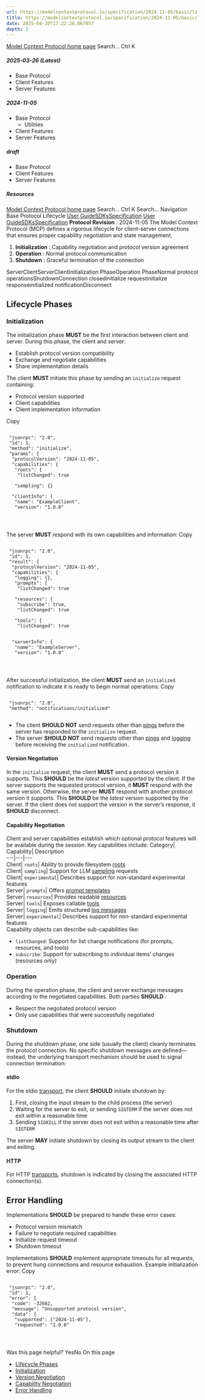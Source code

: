 ```yaml
---
url: https://modelcontextprotocol.io/specification/2024-11-05/basic/lifecycle
title: https://modelcontextprotocol.io/specification/2024-11-05/basic/lifecycle
date: 2025-04-30T17:22:26.067057
depth: 2
---
```


[Model Context Protocol home page](https://modelcontextprotocol.io/)
Search...
Ctrl K
##### 2025-03-26 (Latest)
  * Base Protocol
  * Client Features
  * Server Features


##### 2024-11-05
  * Base Protocol
    * Utilities
  * Client Features
  * Server Features


##### draft
  * Base Protocol
  * Client Features
  * Server Features


##### Resources


[Model Context Protocol home page](https://modelcontextprotocol.io/)
Search...
Ctrl K
Search...
Navigation
Base Protocol
Lifecycle
[User Guide](https://modelcontextprotocol.io/introduction)[SDKs](https://modelcontextprotocol.io/sdk/java/mcp-overview)[Specification](https://modelcontextprotocol.io/specification/2025-03-26)
[User Guide](https://modelcontextprotocol.io/introduction)[SDKs](https://modelcontextprotocol.io/sdk/java/mcp-overview)[Specification](https://modelcontextprotocol.io/specification/2025-03-26)
**Protocol Revision** : 2024-11-05
The Model Context Protocol (MCP) defines a rigorous lifecycle for client-server connections that ensures proper capability negotiation and state management.
  1. **Initialization** : Capability negotiation and protocol version agreement
  2. **Operation** : Normal protocol communication
  3. **Shutdown** : Graceful termination of the connection


ServerClientServerClientInitialization PhaseOperation PhaseNormal protocol operationsShutdownConnection closedinitialize requestinitialize responseinitialized notificationDisconnect
## Lifecycle Phases
### Initialization
The initialization phase **MUST** be the first interaction between client and server. During this phase, the client and server:
  * Establish protocol version compatibility
  * Exchange and negotiate capabilities
  * Share implementation details


The client **MUST** initiate this phase by sending an `initialize` request containing:
  * Protocol version supported
  * Client capabilities
  * Client implementation information


Copy
```

 "jsonrpc": "2.0",
 "id": 1,
 "method": "initialize",
 "params": {
  "protocolVersion": "2024-11-05",
  "capabilities": {
   "roots": {
    "listChanged": true

   "sampling": {}

  "clientInfo": {
   "name": "ExampleClient",
   "version": "1.0.0"




```

The server **MUST** respond with its own capabilities and information:
Copy
```

 "jsonrpc": "2.0",
 "id": 1,
 "result": {
  "protocolVersion": "2024-11-05",
  "capabilities": {
   "logging": {},
   "prompts": {
    "listChanged": true

   "resources": {
    "subscribe": true,
    "listChanged": true

   "tools": {
    "listChanged": true


  "serverInfo": {
   "name": "ExampleServer",
   "version": "1.0.0"




```

After successful initialization, the client **MUST** send an `initialized` notification to indicate it is ready to begin normal operations:
Copy
```

 "jsonrpc": "2.0",
 "method": "notifications/initialized"


```

  * The client **SHOULD NOT** send requests other than [pings](https://modelcontextprotocol.io/specification/2024-11-05/basic/utilities/ping) before the server has responded to the `initialize` request.
  * The server **SHOULD NOT** send requests other than [pings](https://modelcontextprotocol.io/specification/2024-11-05/basic/utilities/ping) and [logging](https://modelcontextprotocol.io/specification/2024-11-05/server/utilities/logging) before receiving the `initialized` notification.


#### Version Negotiation
In the `initialize` request, the client **MUST** send a protocol version it supports. This **SHOULD** be the _latest_ version supported by the client.
If the server supports the requested protocol version, it **MUST** respond with the same version. Otherwise, the server **MUST** respond with another protocol version it supports. This **SHOULD** be the _latest_ version supported by the server.
If the client does not support the version in the server’s response, it **SHOULD** disconnect.
#### Capability Negotiation
Client and server capabilities establish which optional protocol features will be available during the session.
Key capabilities include:
Category| Capability| Description  
---|---|---  
Client| `roots`| Ability to provide filesystem [roots](https://modelcontextprotocol.io/specification/2024-11-05/client/roots)  
Client| `sampling`| Support for LLM [sampling](https://modelcontextprotocol.io/specification/2024-11-05/client/sampling) requests  
Client| `experimental`| Describes support for non-standard experimental features  
Server| `prompts`| Offers [prompt templates](https://modelcontextprotocol.io/specification/2024-11-05/server/prompts)  
Server| `resources`| Provides readable [resources](https://modelcontextprotocol.io/specification/2024-11-05/server/resources)  
Server| `tools`| Exposes callable [tools](https://modelcontextprotocol.io/specification/2024-11-05/server/tools)  
Server| `logging`| Emits structured [log messages](https://modelcontextprotocol.io/specification/2024-11-05/server/utilities/logging)  
Server| `experimental`| Describes support for non-standard experimental features  
Capability objects can describe sub-capabilities like:
  * `listChanged`: Support for list change notifications (for prompts, resources, and tools)
  * `subscribe`: Support for subscribing to individual items’ changes (resources only)


### Operation
During the operation phase, the client and server exchange messages according to the negotiated capabilities.
Both parties **SHOULD** :
  * Respect the negotiated protocol version
  * Only use capabilities that were successfully negotiated


### Shutdown
During the shutdown phase, one side (usually the client) cleanly terminates the protocol connection. No specific shutdown messages are defined—instead, the underlying transport mechanism should be used to signal connection termination:
#### stdio
For the stdio [transport](https://modelcontextprotocol.io/specification/2024-11-05/basic/transports), the client **SHOULD** initiate shutdown by:
  1. First, closing the input stream to the child process (the server)
  2. Waiting for the server to exit, or sending `SIGTERM` if the server does not exit within a reasonable time
  3. Sending `SIGKILL` if the server does not exit within a reasonable time after `SIGTERM`


The server **MAY** initiate shutdown by closing its output stream to the client and exiting.
#### HTTP
For HTTP [transports](https://modelcontextprotocol.io/specification/2024-11-05/basic/transports), shutdown is indicated by closing the associated HTTP connection(s).
## Error Handling
Implementations **SHOULD** be prepared to handle these error cases:
  * Protocol version mismatch
  * Failure to negotiate required capabilities
  * Initialize request timeout
  * Shutdown timeout


Implementations **SHOULD** implement appropriate timeouts for all requests, to prevent hung connections and resource exhaustion.
Example initialization error:
Copy
```

 "jsonrpc": "2.0",
 "id": 1,
 "error": {
  "code": -32602,
  "message": "Unsupported protocol version",
  "data": {
   "supported": ["2024-11-05"],
   "requested": "1.0.0"




```

Was this page helpful?
YesNo
On this page
  * [Lifecycle Phases](https://modelcontextprotocol.io/specification/2024-11-05/basic/lifecycle#lifecycle-phases)
  * [Initialization](https://modelcontextprotocol.io/specification/2024-11-05/basic/lifecycle#initialization)
  * [Version Negotiation](https://modelcontextprotocol.io/specification/2024-11-05/basic/lifecycle#version-negotiation)
  * [Capability Negotiation](https://modelcontextprotocol.io/specification/2024-11-05/basic/lifecycle#capability-negotiation)
  * [Error Handling](https://modelcontextprotocol.io/specification/2024-11-05/basic/lifecycle#error-handling)



